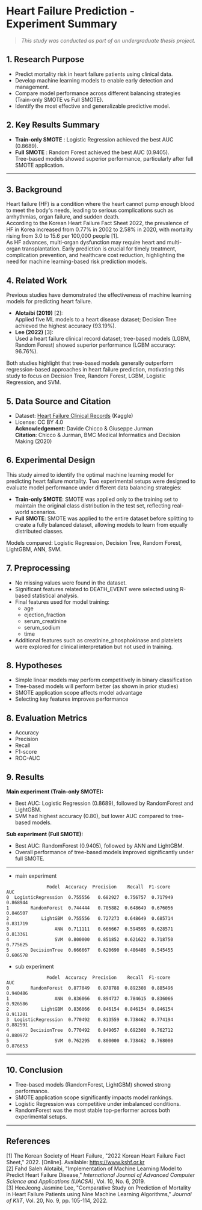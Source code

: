 # Heart Failure Prediction - Experiment Summary

> *This study was conducted as part of an undergraduate thesis project.*

## 1. Research Purpose
- Predict mortality risk in heart failure patients using clinical data.
- Develop machine learning models to enable early detection and management.
- Compare model performance across different balancing strategies (Train-only SMOTE vs Full SMOTE).
- Identify the most effective and generalizable predictive model.
   
## 2. Key Results Summary

- **Train-only SMOTE** : Logistic Regression achieved the best AUC (0.8689).
- **Full SMOTE** : Random Forest achieved the best AUC (0.9405).  
Tree-based models showed superior performance, particularly after full SMOTE application.

- - -

## 3. Background
Heart failure (HF) is a condition where the heart cannot pump enough blood to meet the body's needs, leading to serious complications such as arrhythmias, organ failure, and sudden death.  
According to the Korean Heart Failure Fact Sheet 2022, the prevalence of HF in Korea increased from 0.77% in 2002 to 2.58% in 2020, with mortality rising from 3.0 to 15.6 per 100,000 people [1].  
As HF advances, multi-organ dysfunction may require heart and multi-organ transplantation. Early prediction is crucial for timely treatment, complication prevention, and healthcare cost reduction, highlighting the need for machine learning-based risk prediction models.  

## 4. Related Work
Previous studies have demonstrated the effectiveness of machine learning models for predicting heart failure.  
- **Alotaibi (2019)** [2]:  
  Applied five ML models to a heart disease dataset; Decision Tree achieved the highest accuracy (93.19%).
- **Lee (2022)** [3]:  
  Used a heart failure clinical record dataset; tree-based models (LGBM, Random Forest) showed superior performance (LGBM accuracy: 96.76%).

Both studies highlight that tree-based models generally outperform regression-based approaches in heart failure prediction, motivating this study to focus on Decision Tree, Random Forest, LGBM, Logistic Regression, and SVM.

## 5. Data Source and Citation
- Dataset: [Heart Failure Clinical Records](https://www.kaggle.com/datasets/andrewmvd/heart-failure-clinical-data) (Kaggle)  
- License: CC BY 4.0  
**Acknowledgement**: Davide Chicco & Giuseppe Jurman  
**Citation**: Chicco & Jurman, BMC Medical Informatics and Decision Making (2020)  

## 6. Experimental Design
This study aimed to identify the optimal machine learning model for predicting heart failure mortality. Two experimental setups were designed to evaluate model performance under different data balancing strategies:

- **Train-only SMOTE**: SMOTE was applied only to the training set to maintain the original class distribution in the test set, reflecting real-world scenarios.
- **Full SMOTE**: SMOTE was applied to the entire dataset before splitting to create a fully balanced dataset, allowing models to learn from equally distributed classes.

Models compared: Logistic Regression, Decision Tree, Random Forest, LightGBM, ANN, SVM.

## 7. Preprocessing
- No missing values were found in the dataset.
- Significant features related to DEATH_EVENT were selected using R-based statistical analysis.
- Final features used for model training:
    - age
    - ejection_fraction
    - serum_creatinine
    - serum_sodium
    - time
- Additional features such as creatinine_phosphokinase and platelets were explored for clinical interpretation but not used in training.

## 8. Hypotheses
- Simple linear models may perform competitively in binary classification
- Tree-based models will perform better (as shown in prior studies)
- SMOTE application scope affects model advantage
- Selecting key features improves performance

## 8. Evaluation Metrics
- Accuracy
- Precision
- Recall
- F1-score
- ROC-AUC

## 9. Results
**Main experiment (Train-only SMOTE):**
- Best AUC: Logistic Regression (0.8689), followed by RandomForest and LightGBM.
- SVM had highest accuracy (0.80), but lower AUC compared to tree-based models.
  
**Sub experiment (Full SMOTE):**
- Best AUC: RandomForest (0.9405), followed by ANN and LightGBM.
- Overall performance of tree-based models improved significantly under full SMOTE.

- - -

- main experiment

```
               Model  Accuracy  Precision    Recall  F1-score       AUC
0  LogisticRegression  0.755556   0.682927  0.756757  0.717949  0.868944
1        RandomForest  0.744444   0.705882  0.648649  0.676056  0.846507
2            LightGBM  0.755556   0.727273  0.648649  0.685714  0.831719
3                 ANN  0.711111   0.666667  0.594595  0.628571  0.813361
4                 SVM  0.800000   0.851852  0.621622  0.718750  0.775625
5        DecisionTree  0.666667   0.620690  0.486486  0.545455  0.606578
```

- sub experiment

```
               Model  Accuracy  Precision    Recall  F1-score       AUC
0        RandomForest  0.877049   0.878788  0.892308  0.885496  0.940486
1                 ANN  0.836066   0.894737  0.784615  0.836066  0.926586
2            LightGBM  0.836066   0.846154  0.846154  0.846154  0.911201
3  LogisticRegression  0.770492   0.813559  0.738462  0.774194  0.882591
4        DecisionTree  0.770492   0.849057  0.692308  0.762712  0.880972
5                 SVM  0.762295   0.800000  0.738462  0.768000  0.876653
```
- - -

## 10. Conclusion
- Tree-based models (RandomForest, LightGBM) showed strong performance.
- SMOTE application scope significantly impacts model rankings.
- Logistic Regression was competitive under imbalanced conditions.
- RandomForest was the most stable top-performer across both experimental setups.

- - -
## References
[1] The Korean Society of Heart Failure, "2022 Korean Heart Failure Fact Sheet," 2022. [Online]. Available: https://www.kshf.or.kr  
[2] Fahd Saleh Alotaibi, "Implementation of Machine Learning Model to Predict Heart Failure Disease," *International Journal of Advanced Computer Science and Applications (IJACSA)*, Vol. 10, No. 6, 2019.    
[3] HeeJeong Jasmine Lee, "Comparative Study on Prediction of Mortality in Heart Failure Patients using Nine Machine Learning Algorithms," *Journal of KIIT*, Vol. 20, No. 9, pp. 105-114, 2022.  

